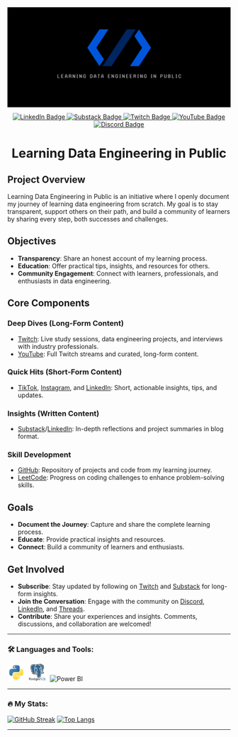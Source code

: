 <div id="header" align="center">
  <img src="https://github.com/pipelinewizard/pipelinewizard/blob/main/assets/Youtube%20Banner%20LDEP.png" width="1000" alt="Pipeline Wizard Banner"/>

  <div id="badges" style="margin-top: 10px;">
    <a href="https://www.linkedin.com/in/isaiahdonley/">
      <img src="https://img.shields.io/badge/LinkedIn-blue?style=for-the-badge&logo=linkedin&logoColor=white" alt="LinkedIn Badge"/>
    </a>
    <a href="https://learningdataengineeringinpublic.substack.com/?utm_source=substack&utm_medium=web&utm_campaign=substack_profile">
      <img src="https://img.shields.io/badge/Substack-black?logo=substack&logoColor=orange&style=for-the-badge" alt="Substack Badge"/>
    </a>
    <a href="https://www.twitch.tv/pipelinewizard">
      <img src="https://img.shields.io/badge/Twitch-a970ff?logo=twitch&logoColor=white&style=for-the-badge" alt="Twitch Badge"/>
    </a>
    <a href="https://www.youtube.com/@pipeline_wizard">
      <img src="https://img.shields.io/badge/YouTube-red?style=for-the-badge&logo=youtube&logoColor=white" alt="YouTube Badge"/>
    </a>
    <a href="https://discord.gg/4gGTQBtj">
      <img src="https://img.shields.io/badge/Discord-5865f2?logo=discord&logoColor=white&style=for-the-badge" alt="Discord Badge"/>
    </a>
  </div>
</div>

<div id="content" align="center" style="margin-top: 30px;">
  <h1><strong>Learning Data Engineering in Public</strong></h1>
</div>

<div id="content" align="left" style="margin-top: 30px;">
  <h2><strong>Project Overview</strong></h2>
  <p>Learning Data Engineering in Public is an initiative where I openly document my journey of learning data engineering from scratch. My goal is to stay transparent, support others on their path, and build a community of learners by sharing every step, both successes and challenges.</p>

  <h2><strong>Objectives</strong></h2>
  <ul>
    <li><strong>Transparency</strong>: Share an honest account of my learning process.</li>
    <li><strong>Education</strong>: Offer practical tips, insights, and resources for others.</li>
    <li><strong>Community Engagement</strong>: Connect with learners, professionals, and enthusiasts in data engineering.</li>
  </ul>

  <h2><strong>Core Components</strong></h2>

  <h3><strong>Deep Dives (Long-Form Content)</strong></h3>
  <ul>
    <li><a href="https://www.twitch.tv/pipelinewizard" target="_blank">Twitch</a>: Live study sessions, data engineering projects, and interviews with industry professionals.</li>
    <li><a href="https://www.youtube.com/@pipeline_wizard" target="_blank">YouTube</a>: Full Twitch streams and curated, long-form content.</li>
  </ul>

  <h3><strong>Quick Hits (Short-Form Content)</strong></h3>
  <ul>
    <li><a href="https://www.tiktok.com/@pipelinewizard" target="_blank">TikTok</a>, <a href="https://www.instagram.com/pipelinewizard/" target="_blank">Instagram</a>, and <a href="https://www.linkedin.com/in/isaiahdonley/" target="_blank">LinkedIn</a>: Short, actionable insights, tips, and updates.</li>
  </ul>

  <h3><strong>Insights (Written Content)</strong></h3>
  <ul>
    <li><a href="https://learningdataengineeringinpublic.substack.com/?utm_source=substack&utm_medium=web&utm_campaign=substack_profile" target="_blank">Substack</a>/<a href="https://www.linkedin.com/in/isaiahdonley/" target="_blank">LinkedIn</a>: In-depth reflections and project summaries in blog format.</li>
  </ul>

  <h3><strong>Skill Development</strong></h3>
  <ul>
    <li><a href="https://github.com/pipelinewizard" target="_blank">GitHub</a>: Repository of projects and code from my learning journey.</li>
    <li><a href="https://leetcode.com/u/pipelinewizard/" target="_blank">LeetCode</a>: Progress on coding challenges to enhance problem-solving skills.</li>
  </ul>

  <h2><strong>Goals</strong></h2>
  <ul>
    <li><strong>Document the Journey</strong>: Capture and share the complete learning process.</li>
    <li><strong>Educate</strong>: Provide practical insights and resources.</li>
    <li><strong>Connect</strong>: Build a community of learners and enthusiasts.</li>
  </ul>

  <h2><strong>Get Involved</strong></h2>
  <ul>
    <li><strong>Subscribe</strong>: Stay updated by following on <a href="https://www.twitch.tv/pipelinewizard" target="_blank">Twitch</a> and <a href="https://learningdataengineeringinpublic.substack.com/?utm_source=substack&utm_medium=web&utm_campaign=substack_profile" target="_blank">Substack</a> for long-form insights.</li>
    <li><strong>Join the Conversation</strong>: Engage with the community on <a href="https://discord.gg/4gGTQBtj" target="_blank">Discord</a>, <a href="https://www.linkedin.com/in/isaiahdonley/" target="_blank">LinkedIn</a>, and <a href="https://www.threads.net/@pipelinewizard?xmt=AQGzIhbH_ibv8xHmVAQni-z17z1FCT2wU2ZhE78lJ7wt9S0" target="_blank">Threads</a>.</li>
    <li><strong>Contribute</strong>: Share your experiences and insights. Comments, discussions, and collaboration are welcomed!</li>
  </ul>
</div>

---

### :hammer_and_wrench: Languages and Tools:
<div>
  <img src="https://github.com/devicons/devicon/blob/master/icons/python/python-original.svg" title="Python" alt="Python" width="40" height="40"/>&nbsp;
  <img src="https://github.com/devicons/devicon/blob/master/icons/postgresql/postgresql-original-wordmark.svg" title="SQL" alt="SQL" width="40" height="40"/>&nbsp;
  <img src="https://github.com/microsoft/PowerBI-Icons/blob/main/SVG/Power-BI.svg" title="Power BI" alt="Power BI" width="40" height="40"/>&nbsp;
</div>

---

### :fire: My Stats:
[![GitHub Streak](http://github-readme-streak-stats.herokuapp.com?user=pipelinewizard&theme=dark&background=000000)](https://git.io/streak-stats)
[![Top Langs](https://github-readme-stats.vercel.app/api/top-langs/?username=pipelinewizard)](https://github.com/anuraghazra/github-readme-stats)

---
